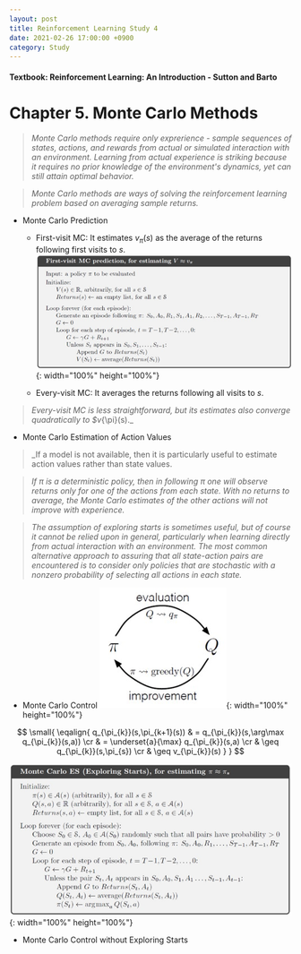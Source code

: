 ```yaml
---
layout: post
title: Reinforcement Learning Study 4
date: 2021-02-26 17:00:00 +0900
category: Study 
---
```

#### Textbook: Reinforcement Learning: An Introduction - Sutton and Barto

# Chapter 5. Monte Carlo Methods
> _Monte Carlo methods require only exprerience - sample sequences of states, actions, and rewards from actual or simulated interaction with an environment. Learning from actual experience is striking because it requires no prior knowledge of the environment's dynamics, yet can still attain optimal behavior._

> _Monte Carlo methods are ways of solving the reinforcement learning problem based on averaging sample returns._

+ Monte Carlo Prediction
	+ First-visit MC: It estimates $v_{\pi}(s)$ as the average of the returns following first visits to $s$.
	![](/Figs/RL_Sutton/Ch5/FirstVisitMC.jpg){: width="100%" height="100%"}
	
	+ Every-visit MC: It averages the returns following all visits to $s$.
> _Every-visit MC is less straightforward, but its estimates also converge quadratically to $v_{\pi}(s)._

+ Monte Carlo Estimation of Action Values

> _If a model is not available, then it is particularly useful to estimate action values rather than state values.

> _If $\pi$ is a deterministic policy, then in following $\pi$ one will observe returns only for one of the actions from each state. With no returns to average, the Monte Carlo estimates of the other actions will not improve with experience._

> _The assumption of exploring starts is sometimes useful, but of course it cannot be relied upon in general, particularly when learning directly from actual interaction with an environment. The most common alternative approach to assuring that all state-action pairs are encountered is to consider only policies that are stochastic with a nonzero probability of selecting all actions in each state._


+ Monte Carlo Control
![](/Figs/RL_Sutton/Ch5/GPIMC.jpg){: width="100%" height="100%"}

$$
\small{
\eqalign{ 
q_{\pi_{k}}(s,\pi_{k+1}(s)) & = q_{\pi_{k}}(s,\arg\max q_{\pi_{k}}(s,a)) \cr
			       & = \underset{a}{\max} q_{\pi_{k}}(s,a) \cr
			       & \geq q_{\pi_{k}}(s,\pi_{s}) \cr
			       & \geq v_{\pi_{k}}(s)
}
}
$$

![](/Figs/RL_Sutton/Ch5/MCES.jpg){: width="100%" height="100%"}

+ Monte Carlo Control without Exploring Starts
